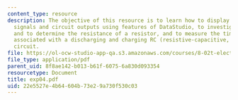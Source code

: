 ```yaml
---
content_type: resource
description: The objective of this resource is to learn how to display and interpret
  signals and circuit outputs using features of DataStudio, to investigate Ohm?s Law
  and to determine the resistance of a resistor, and to measure the time constants
  associated with a discharging and charging RC (resistive-capacitive, or resistor-capacitor)
  circuit.
file: https://ol-ocw-studio-app-qa.s3.amazonaws.com/courses/8-02t-electricity-and-magnetism-spring-2005/22e5527e4b64604b73e29a730f530c03_exp04.pdf
file_type: application/pdf
parent_uid: 8f8ae142-b013-b61f-6075-6a830d093354
resourcetype: Document
title: exp04.pdf
uid: 22e5527e-4b64-604b-73e2-9a730f530c03
---
```

